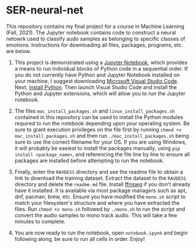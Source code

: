# SER-neural-net

This repository contains my final project for a course in Machine Learning (Fall, 2021). The Jupyter notebook contains code to construct a neural netowrk used to classify audo samples as belonging to specific classes of emotions. 
Instructions for downloading all files, packages, programs, etc. are below.

1. This project is demonstrated using a [Jupyter Notebook](https://jupyter.org/), which provides a means to run individual blocks of Python code in a sequential order. If you do not currently have
Python and Jupyter Notebook installed on your machine, I suggest downloading
[Microsoft Visual Studio Code](https://code.visualstudio.com/). Next, [install Python](https://code.visualstudio.com/docs/python/python-tutorial#_prerequisites). Then launch Visual Studio Code and install the Python and Jupyter extensions, which will allow you to run the Jupyter notebook.

2. The files `mac_install_packages.sh` and `linux_install_packages.sh` contained in this repository can be used to install the Python modules required to run the notebook depending upon your operating system. Be sure to grant execution privileges on the file first by running `chmod +x mac_install_packages.sh` and then run `./mac_install_packages.sh` being sure to use the correct filename for your OS. If you are using Windows, it will probably be easiest to install the packages manually, using `pip install <package_name>`, and referencing the file line by line to ensure all packages are installed before attempting to run the notebook.

3. Finally, enter the `RAVDESS` directory and see the readme file to obtain a link to download the training dataset. Extract the dataset to the `RAVDESS` directory and delete the `readme.md` file. Install [ffmpeg](https://ffmpeg.org/) if you don't already have it installed. It is available via most package managers such as apt, dnf, pacman, brew, etc. Ensure you have modified the `mono.sh` script to match your filesystem's structure and where you have extracted the files. Run `chmod +x mono.sh` followed by `./mono.sh` to run the script and convert the audio samples to mono track audio. This will take a few minutes to complete. 

4. You are now ready to run the notebook, open `notebook.ipynb` and begin following along, be sure to run all cells in order. Enjoy!
